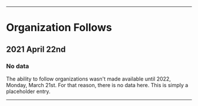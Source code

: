 
***

# Organization Follows

## 2021 April 22nd

### No data

The ability to follow organizations wasn't made available until 2022, Monday, March 21st. For that reason, there is no data here. This is simply a placeholder entry.

***
